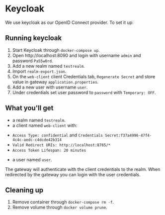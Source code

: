 # Keycloak

We use keycloak as our OpenID Connect provider. To set it up:

## Running keycloak

1. Start Keycloak through `docker-compose up`.
2. Open http://localhost:8090 and login with username `admin` and password `Pa55w0rd`.
3. Add a new realm named `testrealm`.
4. Import `realm-export.json`.
5. On the `web-client` client Credentials tab, `Regenerate Secret` and store value in gateway `application.properties`.
6. Add a new user with username `user`.
7. Under credentials set user password to `password` with `Temporary: OFF`.

## What you'll get

* a realm named `testrealm`.
* a client named `web-client` with:
 - `Access Type: confidential` and `Credentials Secret:f37a4996-47f4-4c4c-aedc-c4dcde42b314` 
 - `Valid Redirect URIs: http://localhost:8765/*`
 - `Access Token Lifespan: 20 minutes`
* a user named `user`.

The gateway will authenticate with the client credentials to the realm.
When redirected by the gateway you can login with the user credentials.

## Cleaning up

1. Remove container through `docker-compose rm -f`.
2. Remove volume through `docker volume prune`.